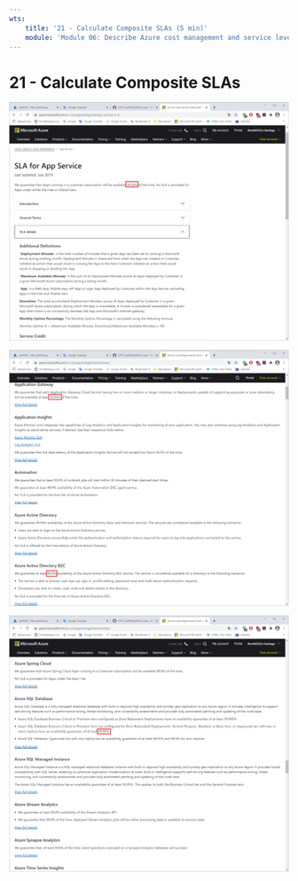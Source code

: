 ```yaml
---
wts:
    title: '21 - Calculate Composite SLAs (5 min)'
    module: 'Module 06: Describe Azure cost management and service level agreements'
---
```

# 21 - Calculate Composite SLAs

![P21-Calculate_Composite_SLAs_01](images/P21-Calculate_Composite_SLAs_01.png)

![P21-Calculate_Composite_SLAs_02](images/P21-Calculate_Composite_SLAs_02.png)

![P21-Calculate_Composite_SLAs_03](images/P21-Calculate_Composite_SLAs_03.png)
